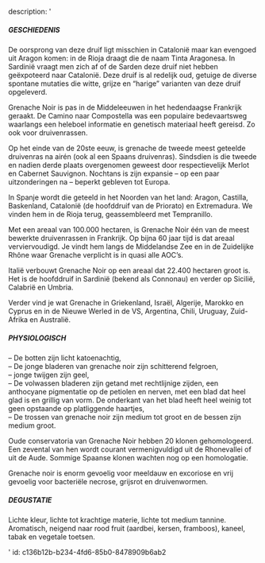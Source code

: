 description: '<h5>GESCHIEDENIS</h5><p>De oorsprong van deze druif ligt misschien in Catalonië maar kan evengoed uit Aragon komen: in de Rioja draagt die de naam Tinta Aragonesa. In Sardinië vraagt men zich af of de Sarden deze druif niet hebben geëxpoteerd naar Catalonië. Deze druif is al redelijk oud, getuige de diverse spontane mutaties die witte, grijze en “harige” varianten van deze druif opgeleverd.</p><p>Grenache Noir is pas in de Middeleeuwen in het hedendaagse Frankrijk geraakt. De Camino naar Compostella was een populaire bedevaartsweg waarlangs een heleboel informatie en genetisch materiaal heeft gereisd. Zo ook voor druivenrassen.</p><p>Op het einde van de 20ste eeuw, is grenache de tweede meest geteelde druivenras na airén (ook al een Spaans druivenras). Sindsdien is die tweede en nadien derde plaats overgenomen geweest door respectievelijk Merlot en Cabernet Sauvignon. Nochtans is zijn expansie – op een paar uitzonderingen na – beperkt gebleven tot Europa.</p><p>In Spanje wordt die geteeld in het Noorden van het land: Aragon, Castilla, Baskenland, Catalonië (de hoofddruif van de Priorato) en Extremadura. We vinden hem in de Rioja terug, geassembleerd met Tempranillo. </p><p>Met een areaal van 100.000 hectaren, is Grenache Noir één van de meest bewerkte druivenrassen in Frankrijk. Op bijna 60 jaar tijd is dat areaal verviervoudigd. Je vindt hem langs de Middelandse Zee en in de Zuidelijke Rhône waar Grenache verplicht is in quasi alle AOC’s.</p><p>Italië verbouwt Grenache Noir op een areaal dat 22.400 hectaren groot is. Het is de hoofddruif in Sardinië (bekend als Connonau) en verder op Sicilië, Calabrië en Umbria.</p><p>Verder vind je wat Grenache in Griekenland, Israël, Algerije, Marokko en Cyprus en in de Nieuwe Werled in de VS, Argentina, Chili, Uruguay, Zuid-Afrika en Australië.</p><h5>PHYSIOLOGISCH</h5><p>– De botten zijn licht katoenachtig,<br>– De jonge bladeren van grenache noir zijn schitterend felgroen,<br>– jonge twijgen zijn geel,<br>– De volwassen bladeren zijn getand met rechtlijnige zijden, een anthocyane pigmentatie op de petiolen en nerven, met een blad dat heel glad is en grillig van vorm. De onderkant van het blad heeft heel weinig tot geen opstaande op platliggende haartjes,<br>– De trossen van grenache noir zijn medium tot groot en de bessen zijn medium groot.</p><p>Oude conservatoria van Grenache Noir hebben 20 klonen gehomologeerd. Een zevental van hen wordt courant vermenigvuldigd uit de Rhonevallei of uit de Aude. Sommige Spaanse klonen wachten nog op een homologatie.</p><p>Grenache noir is enorm gevoelig voor meeldauw en excoriose en vrij gevoelig voor bacteriële necrose, grijsrot en druivenwormen. </p><h5>DEGUSTATIE</h5><p>Lichte kleur, lichte tot krachtige materie, lichte tot medium tannine. Aromatisch, neigend naar rood fruit (aardbei, kersen, framboos), kaneel, tabak en vegetale toetsen.</p>'
id: c136b12b-b234-4fd6-85b0-8478909b6ab2
